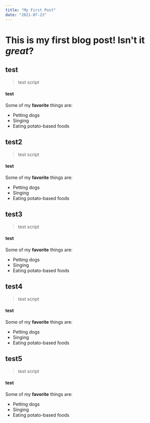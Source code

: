 ```yaml
---
title: "My First Post"
date: "2021-07-23"
---
```


# This is my first blog post! Isn't it _great_?

## test

>test script

#### test

Some of my **favorite** things are:

- Petting dogs
- Singing
- Eating potato-based foods

## test2

>test script

#### test

Some of my **favorite** things are:

- Petting dogs
- Singing
- Eating potato-based foods

## test3

>test script

#### test

Some of my **favorite** things are:

- Petting dogs
- Singing
- Eating potato-based foods

## test4

>test script

#### test

Some of my **favorite** things are:

- Petting dogs
- Singing
- Eating potato-based foods

## test5
>test script

#### test

Some of my **favorite** things are:

- Petting dogs
- Singing
- Eating potato-based foods